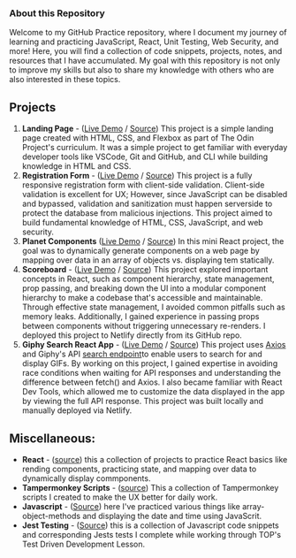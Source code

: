 ### About this Repository

Welcome to my GitHub Practice repository, where I document my journey of learning and practicing JavaScript, React, Unit Testing, Web Security, and more! Here, you will find a collection of code snippets, projects, notes, and resources that I have accumulated. My goal with this repository is not only to improve my skills but also to share my knowledge with others who are also interested in these topics.

## Projects

1. **Landing Page** - ([Live Demo](https://ash1eygrace.github.io/practice/mini-projects/landing-page/) / [Source](https://github.com/ash1eygrace/practice/tree/main/mini-projects/landing-page)) This project is a simple landing page created with HTML, CSS, and Flexbox as part of The Odin Project's curriculum. It was a simple project to get familiar with everyday developer tools like VSCode, Git and GitHub, and CLI while building knowledge in HTML and CSS. 
2. **Registration Form** - ([Live Demo](https://ash1eygrace.github.io/practice/mini-projects/registration-form/) / [Source](https://github.com/ash1eygrace/practice/tree/main/mini-projects/registration-form)) This project is a fully responsive registration form with client-side validation. Client-side validation is excellent for UX; However, since JavaScript can be disabled and bypassed, validation and sanitization must happen serverside to protect the database from malicious injections. This project aimed to build fundamental knowledge of HTML, CSS, JavaScript, and web security.
3. **Planet Components** ([Live Demo](https://ash1eygrace.github.io/practice/react/component-rendering-exercise/index.html) / [Source](https://github.com/ash1eygrace/practice/tree/d84ec811c73651b4ee2afce101eb49f33e2c1114/react/component-rendering-exercise)) In this mini React project, the goal was to dynamically generate components on a web page by mapping over data in an array of objects vs. displaying tem statically. 
4. **Scoreboard** - ([Live Demo](https://scoreboard.ash1eygrace.com/) / [Source](https://github.com/ash1eygrace/practice/tree/main/mini-projects/scoreboard)) This project explored important concepts in React, such as component hierarchy, state management, prop passing, and breaking down the UI into a modular component hierarchy to make a codebase that's accessible and maintainable. Through effective state management, I avoided common pitfalls such as memory leaks. Additionally, I gained experience in passing props between components without triggering unnecessary re-renders. I deployed this project to Netlify directly from its GitHub repo. 
5. **Giphy Search React App** - ([Live Demo](https://giphy.ash1eygrace.com) / [Source](https://github.com/ash1eygrace/practice/tree/main/mini-projects/gif-search-react)) This project uses [Axios](https://axios-http.com/docs/example) and Giphy's API [search endpoint](https://developers.giphy.com/docs/api/endpoint/#search)to enable users to search for and display GIFs. By working on this project, I gained expertise in avoiding race conditions when waiting for API responses and understanding the difference between fetch() and Axios. I also became familiar with React Dev Tools, which allowed me to customize the data displayed in the app by viewing the full API response. This project was built locally and manually deployed via Netlify. 


## Miscellaneous:  

- **React** - ([source](https://github.com/ash1eygrace/practice/tree/main/react)) this a collection of projects to practice React basics like rending components, practicing state, and mapping over data to dynamically display commponents. 
- **Tampermonkey Scripts** - ([source](https://github.com/ash1eygrace/practice/tree/main/mini-projects/tampermonkey-scripts)) This a collection of Tampermonkey scripts I created to make the UX better for daily work. 
- **Javascript** - ([Source](https://github.com/ash1eygrace/practice/tree/main/javascript)) here I've practiced various things like array-object-methods and displaying the date and time using JavaScrit. 
- **Jest Testing** - ([Source](https://github.com/ash1eygrace/practice/tree/main/jest-testing)) this is a collection of Javascript code snippets and corresponding Jests tests I complete while working through TOP's Test Driven Development Lesson. 


